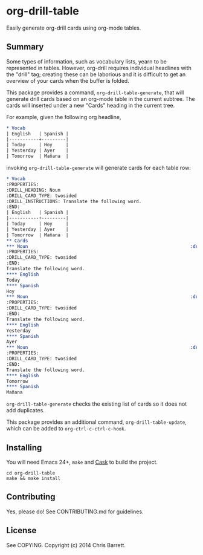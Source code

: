 # org-drill-table

Easily generate org-drill cards using org-mode tables.

## Summary

Some types of information, such as vocabulary lists, yearn to be represented in
tables. However, org-drill requires individual headlines with the "drill" tag;
creating these can be laborious and it is difficult to get an overview of your
cards when the buffer is folded.

This package provides a command, `org-drill-table-generate`, that will generate
drill cards based on an org-mode table in the current subtree. The cards will
inserted under a new "Cards" heading in the current tree.

For example, given the following org headline,

```org
* Vocab
| English   | Spanish |
|-----------+---------|
| Today     | Hoy     |
| Yesterday | Ayer    |
| Tomorrow  | Mañana  |
```

invoking `org-drill-table-generate` will generate cards for each table row:

```org
* Vocab
:PROPERTIES:
:DRILL_HEADING: Noun
:DRILL_CARD_TYPE: twosided
:DRILL_INSTRUCTIONS: Translate the following word.
:END:
| English   | Spanish |
|-----------+---------|
| Today     | Hoy     |
| Yesterday | Ayer    |
| Tomorrow  | Mañana  |
** Cards
*** Noun                                                            :drill:
:PROPERTIES:
:DRILL_CARD_TYPE: twosided
:END:
Translate the following word.
**** English
Today
**** Spanish
Hoy
*** Noun                                                            :drill:
:PROPERTIES:
:DRILL_CARD_TYPE: twosided
:END:
Translate the following word.
**** English
Yesterday
**** Spanish
Ayer
*** Noun                                                            :drill:
:PROPERTIES:
:DRILL_CARD_TYPE: twosided
:END:
Translate the following word.
**** English
Tomorrow
**** Spanish
Mañana
```

`org-drill-table-generate` checks the existing list of cards so it does not add
duplicates.

This package provides an additional command, `org-drill-table-update`, which can
be added to `org-ctrl-c-ctrl-c-hook`.

## Installing

You will need Emacs 24+, `make` and [Cask](https://github.com/cask/cask) to
build the project.

    cd org-drill-table
    make && make install

## Contributing

Yes, please do! See CONTRIBUTING.md for guidelines.

## License

See COPYING. Copyright (c) 2014 Chris Barrett.
